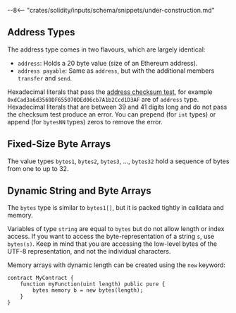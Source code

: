 --8<-- "crates/solidity/inputs/schema/snippets/under-construction.md"

## Address Types

The address type comes in two flavours, which are largely identical:

-   `address`: Holds a 20 byte value (size of an Ethereum address).
-   `address payable`: Same as `address`, but with the additional members `transfer` and `send`.

Hexadecimal literals that pass the [address checksum test](https://github.com/ethereum/EIPs/blob/master/EIPS/eip-55.md),
for example `0xdCad3a6d3569DF655070DEd06cb7A1b2Ccd1D3AF` are of `address` type.
Hexadecimal literals that are between 39 and 41 digits long and do not pass the checksum test produce an error.
You can prepend (for `int` types) or append (for `bytesNN` types) zeros to remove the error.

## Fixed-Size Byte Arrays

The value types `bytes1`, `bytes2`, `bytes3`, …, `bytes32` hold a sequence of bytes from one to up to 32.

## Dynamic String and Byte Arrays

The `bytes` type is similar to `bytes1[]`, but it is packed tightly in calldata and memory.

Variables of type `string` are equal to `bytes` but do not allow length or index access.
If you want to access the byte-representation of a string `s`, use `bytes(s)`. Keep in mind that you are
accessing the low-level bytes of the UTF-8 representation, and not the individual characters.

Memory arrays with dynamic length can be created using the `new` keyword:

```solidity
contract MyContract {
    function myFunction(uint length) public pure {
        bytes memory b = new bytes(length);
    }
}
```
